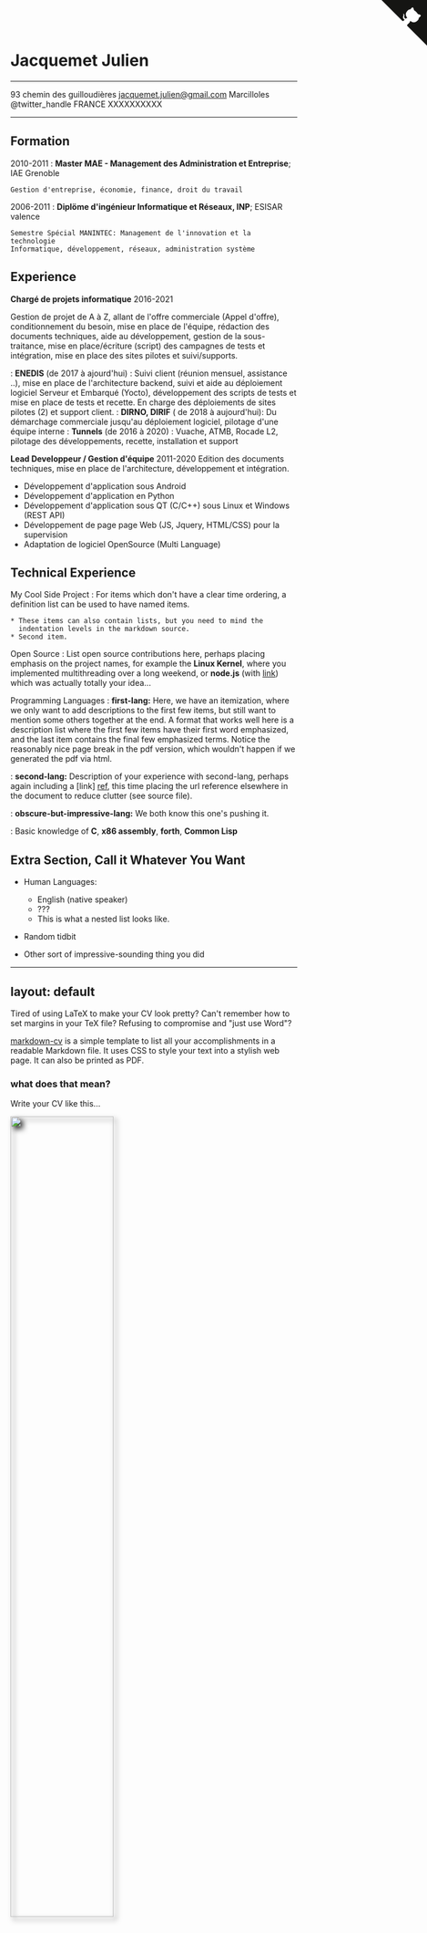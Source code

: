 Jacquemet Julien
============

-------------------     ----------------------------
93 chemin des guilloudières         jacquemet.julien@gmail.com
Marcilloles                          @twitter_handle
FRANCE                           XXXXXXXXXX
-------------------     ----------------------------

Formation
---------

2010-2011
:   **Master MAE - Management des Administration et Entreprise**; IAE Grenoble

    Gestion d'entreprise, économie, finance, droit du travail

2006-2011
:   **Diplöme d'ingénieur Informatique et Réseaux, INP**; ESISAR valence

    Semestre Spécial MANINTEC: Management de l'innovation et la technologie
    Informatique, développement, réseaux, administration système

Experience
----------

**Chargé de projets informatique**
2016-2021

Gestion de projet de A à Z, allant de l'offre commerciale (Appel d'offre), conditionnement du besoin, mise en place de l'équipe, rédaction des documents techniques,
aide au développement, gestion de la sous-traitance, mise en place/écriture (script) des campagnes de tests et intégration, mise en place des sites pilotes et suivi/supports.

:   **ENEDIS** (de 2017 à ajourd'hui) : Suivi client (réunion mensuel, assistance ..), mise en place de l'architecture backend, suivi et aide au déploiement logiciel Serveur et Embarqué (Yocto), développement des scripts de tests et mise en place de tests et recette. En charge des déploiements de sites pilotes (2) et support client.
:   **DIRNO, DIRIF** ( de 2018 à aujourd'hui): Du démarchage commerciale jusqu'au déploiement logiciel, pilotage d'une équipe interne
:   **Tunnels** (de 2016 à 2020) : Vuache, ATMB, Rocade L2, pilotage des développements, recette, installation et support



**Lead Developpeur / Gestion d'équipe**
2011-2020
Edition des documents techniques, mise en place de l'architecture, développement et intégration.

* Développement d'application sous Android
* Développement d'application en Python
* Développement d'application sous QT (C/C++) sous Linux et Windows (REST API)
* Développement de page page Web (JS, Jquery, HTML/CSS) pour la supervision
* Adaptation de logiciel OpenSource (Multi Language)

Technical Experience
--------------------

My Cool Side Project
:   For items which don't have a clear time ordering, a definition
    list can be used to have named items.

    * These items can also contain lists, but you need to mind the
      indentation levels in the markdown source.
    * Second item.

Open Source
:   List open source contributions here, perhaps placing emphasis on
    the project names, for example the **Linux Kernel**, where you
    implemented multithreading over a long weekend, or **node.js**
    (with [link](http://nodejs.org)) which was actually totally
    your idea...

Programming Languages
:   **first-lang:** Here, we have an itemization, where we only want
    to add descriptions to the first few items, but still want to
    mention some others together at the end. A format that works well
    here is a description list where the first few items have their
    first word emphasized, and the last item contains the final few
    emphasized terms. Notice the reasonably nice page break in the pdf
    version, which wouldn't happen if we generated the pdf via html.

:   **second-lang:** Description of your experience with second-lang,
    perhaps again including a [link] [ref], this time placing the url
    reference elsewhere in the document to reduce clutter (see source
    file). 

:   **obscure-but-impressive-lang:** We both know this one's pushing
    it.

:   Basic knowledge of **C**, **x86 assembly**, **forth**, **Common Lisp**

[ref]: https://github.com/githubuser/superlongprojectname

Extra Section, Call it Whatever You Want
----------------------------------------

* Human Languages:

     * English (native speaker)
     * ???
     * This is what a nested list looks like.

* Random tidbit

* Other sort of impressive-sounding thing you did


---
layout: default
---

Tired of using LaTeX to make your CV look pretty? Can't remember how to set margins in your TeX file? Refusing to compromise and "just use Word"?

[markdown-cv](http://elipapa.github.io/markdown-cv/) is a simple template to list all your accomplishments in a readable Markdown file. It uses CSS to style your text into a stylish web page. It can also be printed as PDF.

### what does that mean?

Write your CV like this...

<img src="img/mdown.png" style="width: 60%; -webkit-filter: drop-shadow(5px 5px 5px #222); filter: drop-shadow(5px 5px 5px #222);" >

and use [jekyll](https://jekyllrb.com/) or [github pages](https://pages.github.com/) to make it look like this..

<img src="img/output.png" style="width: 60%; -webkit-filter: drop-shadow(5px 5px 5px #222); filter: drop-shadow(5px 5px 5px #222);" >



## Usage

To start, simply [fork the markdown-cv repo](https://github.com/elipapa/markdown-cv)

![](https://help.github.com/assets/images/help/repository/fork_button.jpg)

and then [edit directly in github](https://help.github.com/articles/editing-files-in-your-repository/) the `index.md` file

![](https://help.github.com/assets/images/help/repository/edit-file-edit-button.png)

adding your skills, jobs and education.

![](https://help.github.com/assets/images/help/repository/edit-readme-light.png)

To transform your plain text CV into a beautiful looking HTML page and share it you then have two options:

### 1) Using Github Pages to publish it online

1. Delete the existing `gh-pages` branch from your fork. It will only contain this webpage. You can either use git or [the github web interface](https://help.github.com/articles/creating-and-deleting-branches-within-your-repository/#deleting-a-branch)
2. Create a new branch called `gh-pages` (which will then be a copy of master)
3. Head to *yourusername*.github.io/markdown-cv to see your CV live.

Any change you want to make to your CV from then on would have to be done on the `gh-pages` branch and will be immediately rendered by Github Pages.

### 2) Build it locally
1. [install jekyll](https://jekyllrb.com/docs/installation/) on your computer. `gem install jekyll` will do for most users.
2. Clone your fork on your computer
3. Type `jekyll serve` and you'll be able to see your CV on your local host (the default address is http://localhost:4000).
4. You can edit the `index.md` file and see changes live in your browser.

## How do I print the PDF?
Whether you used Github Pages or a local installation of Jekyll, to print a PDF just press *Print* in your browser. Print specific [CSS media queries](http://www.joshuawinn.com/css-print-media-query/) will take care of the styling.

## is this the only style available?

The included CSS renders your CV in different styles:

- `kjhealy` the original default, inspired by [kjhealy's vita
template](https://github.com/kjhealy/kjh-vita)

<img src="img/styles/kjhealy.png" style="width: 60%; -webkit-filter: drop-shadow(5px 5px 5px #222); filter: drop-shadow(5px 5px 5px #222);" >

- `davewhipp` is a tweaked version of `kjhealy`, with bigger fonts and dates
  right aligned, authored by [David Whipp](https://davewhipp.github.io/markdown-cv/)

<img src="img/styles/davewhipp.png" style="width: 60%; -webkit-filter: drop-shadow(5px 5px 5px #222); filter: drop-shadow(5px 5px 5px #222);" >

To change the default style, one needs to simply change `site` the variable in the
`_config.yml` file.

Any other styling is possible. More CSS style contributions and forks are welcome!



### Author

Eliseo Papa ([Twitter](http://twitter.com/elipapa)/[GitHub](http://github.com/elipapa)/[website](https://elipapa.github.io)).

![Eliseo Papa](https://s.gravatar.com/avatar/eae1f0c01afda2bed9ce9cb88f6873f6?s=100)

### License

[MIT License](https://github.com/elipapa/markdown-cv/blob/master/LICENSE)

<a href="https://github.com/elipapa/markdown-cv" class="github-corner"><svg width="80" height="80" viewBox="0 0 250 250" style="fill:#151513; color:#fff; position: absolute; top: 0; border: 0; right: 0;"><path d="M0,0 L115,115 L130,115 L142,142 L250,250 L250,0 Z"></path><path d="M128.3,109.0 C113.8,99.7 119.0,89.6 119.0,89.6 C122.0,82.7 120.5,78.6 120.5,78.6 C119.2,72.0 123.4,76.3 123.4,76.3 C127.3,80.9 125.5,87.3 125.5,87.3 C122.9,97.6 130.6,101.9 134.4,103.2" fill="currentColor" style="transform-origin: 130px 106px;" class="octo-arm"></path><path d="M115.0,115.0 C114.9,115.1 118.7,116.5 119.8,115.4 L133.7,101.6 C136.9,99.2 139.9,98.4 142.2,98.6 C133.8,88.0 127.5,74.4 143.8,58.0 C148.5,53.4 154.0,51.2 159.7,51.0 C160.3,49.4 163.2,43.6 171.4,40.1 C171.4,40.1 176.1,42.5 178.8,56.2 C183.1,58.6 187.2,61.8 190.9,65.4 C194.5,69.0 197.7,73.2 200.1,77.6 C213.8,80.2 216.3,84.9 216.3,84.9 C212.7,93.1 206.9,96.0 205.4,96.6 C205.1,102.4 203.0,107.8 198.3,112.5 C181.9,128.9 168.3,122.5 157.7,114.1 C157.9,116.9 156.7,120.9 152.7,124.9 L141.0,136.5 C139.8,137.7 141.6,141.9 141.8,141.8 Z" fill="currentColor" class="octo-body"></path></svg></a><style>.github-corner:hover .octo-arm{animation:octocat-wave 560ms ease-in-out}@keyframes octocat-wave{0%,100%{transform:rotate(0)}20%,60%{transform:rotate(-25deg)}40%,80%{transform:rotate(10deg)}}@media (max-width:500px){.github-corner:hover .octo-arm{animation:none}.github-corner .octo-arm{animation:octocat-wave 560ms ease-in-out}}</style>
